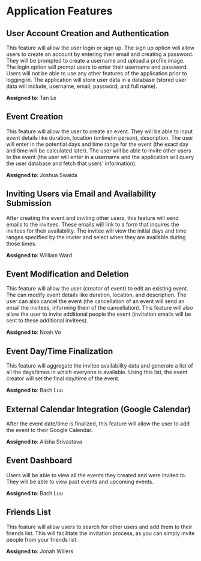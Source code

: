 # Application Features

## User Account Creation and Authentication

This feature will allow the user login or sign up. The sign up option will allow users to create an account by entering their email and creating a password. They will be prompted to create a username and upload a profile image. The login option will prompt users to enter their username and password. Users will not be able to use any other features of the application prior to logging in. The application will store user data in a database (stored user data will include, username, email, password, and full name). 

**Assigned to**: Tan Le
  
## Event Creation

This feature will allow the user to create an event. They will be able to input event details like duration, location (online/in person), description. The user will enter in the potential days and time range for the event (the exact day and time will be calculated later). The user will be able to invite other users to the event (the user will enter in a username and the application will query the user database and fetch that users' information). 

**Assigned to**: Joshua Swaida

## Inviting Users via Email and Availability Submission

After creating the event and inviting other users, this feature will send emails to the invitees. These emails will link to a form that inquires the invitees for their availability. The invitee will view the initial days and time ranges specified by the inviter and select when they are available during those times. 

**Assigned to**: William Ward

## Event Modification and Deletion

This feature will allow the user (creator of event) to edit an existing event. The can modify event details like duration, location, and description. The user can also cancel the event (the cancellation of an event will send an email the invitees, informing them of the cancellation). This feature will also allow the user to invite additional people the event (invitation emails will be sent to these additional invitees). 

**Assigned to**: Noah Vo

## Event Day/Time Finalization

This feature will aggregate the invitee availability data and generate a list of all the days/times in which everyone is available. Using this list, the event creator will set the final day/time of the event.

**Assigned to**: Bach Luu

## External Calendar Integration (Google Calendar)

After the event date/time is finalized, this feature will allow the user to add the event to their Google Calendar. 

**Assigned to**: Alisha Srivastava

## Event Dashboard

Users will be able to view all the events they created and were invited to. They will be able to view past events and upcoming events.  

**Assigned to**: Bach Luu

## Friends List

This feature will allow users to search for other users and add them to their friends list. This will facilitate the invitation process, as you can simply invite people from your friends list.

**Assigned to**: Jonah Willers
